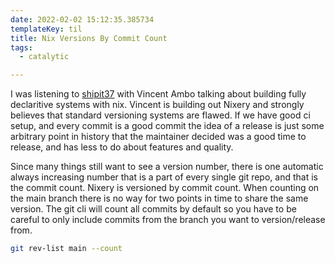 ```yaml
---
date: 2022-02-02 15:12:35.385734
templateKey: til
title: Nix Versions By Commit Count
tags:
  - catalytic

---
```


I was listening to [shipit37](https://changelog.com/shipit/37) with Vincent
Ambo talking about building fully declaritive systems with nix.  Vincent is
building out Nixery and strongly believes that standard versioning systems are
flawed.  If we have good ci setup, and every commit is a good commit the idea
of a release is just some arbitrary point in history that the maintainer
decided was a good time to release, and has less to do about features and
quality.

Since many things still want to see a version number, there is one automatic
always increasing number that is a part of every single git repo, and that is
the commit count.  Nixery is versioned by commit count.  When counting on the
main branch there is no way for two points in time to share the same version.
The git cli will count all commits by default so you have to be careful to only
include commits from the branch you want to version/release from.

``` bash
git rev-list main --count
```
